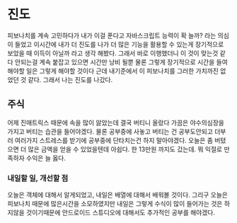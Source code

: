 # 진도

피보나치를 계속 고민하다가 내가 이걸 푼다고 자바스크립트 능력이 확 늘까? 라는 의심이 들었고 이시간에 내가 더 진도를 나가 더 많은 기능을 활용할 수 있는게 장기적으로 보았을 때 이득이 아닐까 라고 생각 해봤다. 그래서 바로 이행했더니 이 것이 맞는것 같다 안되는걸 계속 붙잡고 있으면 시간만 낭비 될뿐 물론 그렇게 장기적으로 시간을 들여 해야할 일은 그렇게 해야할 것이다 근데 내기준에서 이 피보나치를 그러한 가치까진 없었던 것 같다. 그래서 나는 진도를 나갔다.


## 주식

어제 진매트릭스 때문에 속을 많이 앓았는데 결국 버티니 올랐다 가끔은 야수의심장을 가지고 버티는 습관을 들어야겠다. 물론 공부중에 사놓고 버티는 건 공부도안되고 더부러 여러가지 스트레스를 받기에 공부중에 단타치는건 하지 말아야겠다. 오늘은 좀 버텼으면 더 많은 금액을 얻을 수 있었을텐데 아쉽다. 
한 13만원 까지도 갔는데. 뭐 익절로 만족하자 수익은 늘 옳다.

### 내일할 일, 개선할 점

오늘은 객체에 대해서 알게되었고, 내일은 배열에 대해서 배워볼 것이다. 그리구 오늘은 피보나치 때문에 많은시간을 소모하였지만 내일은 그렇게 수식이 많이 들어가는 것은 하지않을 것이기때문에 안드로이드 스튜디오에 대해서도 추가적인 공부를 해야겠다.

